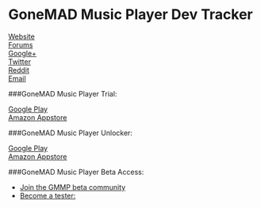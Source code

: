 GoneMAD Music Player Dev Tracker
========

[Website](http://gonemadmusicplayer.blogspot.com/) <br>
[Forums](http://gonemadmusicplayer.proboards.com/index.cgi) <br>
[Google+](https://plus.google.com/u/0/b/112871046971437443075/112871046971437443075) <br>
[Twitter](https://twitter.com/GoneMADSoftware) <br>
[Reddit](http://www.reddit.com/r/gonemadmusicplayer) <br>
[Email](mailto:gonemadsoftware@gmail.com) <br>

###GoneMAD Music Player Trial:

[Google Play](https://play.google.com/store/apps/details?id=gonemad.gmmp) <br>
[Amazon Appstore](http://www.amazon.com/GoneMAD-Software-LLC-Music-Player/dp/B008L3A3HS/ref=cm_cr_pr_product_top) <br>

###GoneMAD Music Player Unlocker:

[Google Play](https://play.google.com/store/apps/details?id=gonemad.gmmp.unlocker) <br>
[Amazon Appstore](http://www.amazon.com/GoneMAD-Software-LLC-Player-Unlocker/dp/B008MR1PDE/ref=sr_1_2?ie=UTF8&qid=1383279153&sr=8-2&keywords=gonemad)<br>

###GoneMAD Music Player Beta Access:
- [Join the GMMP beta community](https://plus.google.com/u/0/b/112871046971437443075/communities/104337252281562680551)
- [Become a tester:](https://play.google.com/apps/testing/gonemad.gmmp)